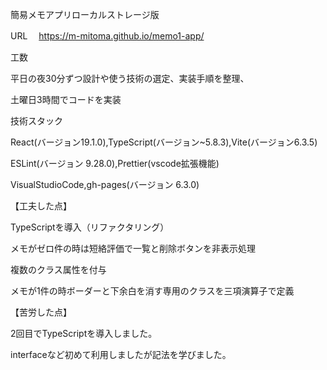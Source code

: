 簡易メモアプリローカルストレージ版

URL 　https://m-mitoma.github.io/memo1-app/

工数

平日の夜30分ずつ設計や使う技術の選定、実装手順を整理、

土曜日3時間でコードを実装

技術スタック

React(バージョン19.1.0),TypeScript(バージョン~5.8.3),Vite(バージョン6.3.5)

ESLint(バージョン 9.28.0),Prettier(vscode拡張機能)

VisualStudioCode,gh-pages(バージョン 6.3.0)

【工夫した点】

TypeScriptを導入（リファクタリング）

メモがゼロ件の時は短絡評価で一覧と削除ボタンを非表示処理

複数のクラス属性を付与

メモが1件の時ボーダーと下余白を消す専用のクラスを三項演算子で定義

【苦労した点】

2回目でTypeScriptを導入しました。

interfaceなど初めて利用しましたが記法を学びました。